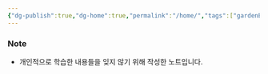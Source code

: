```yaml
---
{"dg-publish":true,"dg-home":true,"permalink":"/home/","tags":["gardenEntry"],"dgPassFrontmatter":true,"created":"2024-05-11T11:36:51.369+09:00","updated":"2024-05-11T11:37:50.806+09:00"}
---
```


### Note

- 개인적으로 학습한 내용들을 잊지 않기 위해 작성한 노트입니다.
